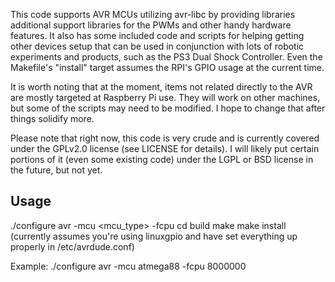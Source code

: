 This code supports AVR MCUs utilizing avr-libc by providing libraries additional support libraries for the PWMs and other handy hardware features.  It also has some included code and scripts for helping getting other devices setup that can be used in conjunction with lots of robotic experiments and products, such as the PS3 Dual Shock Controller.  Even the Makefile's "install" target assumes the RPI's GPIO usage at the current time.

It is worth noting that at the moment, items not related directly to the AVR are mostly targeted at Raspberry Pi use.  They will work on other machines, but some of the scripts may need to be modified.  I hope to change that after things solidify more.

Please note that right now, this code is very crude and is currently covered under the GPLv2.0 license (see LICENSE for details).  I will likely put certain portions of it (even some existing code) under the LGPL or BSD license in the future, but not yet.

Usage
-----
./configure avr -mcu <mcu_type> -fcpu <hz>
cd build
make
make install (currently assumes you're using linuxgpio and have set everything up properly in /etc/avrdude.conf)

Example:
./configure avr -mcu atmega88 -fcpu 8000000
